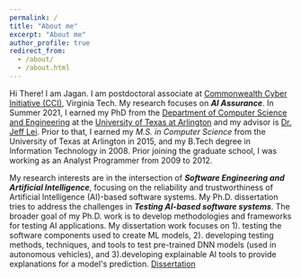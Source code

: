```yaml
---
permalink: /
title: "About me"
excerpt: "About me"
author_profile: true
redirect_from: 
  - /about/
  - /about.html
---
```



<!-- <p style='text-align: justify;'> -->
Hi There! I am Jagan. I am postdoctoral associate at [Commonwealth Cyber Initiative (CCI)](https://cyberinitiative.org/research/ai-assurance.html), Virginia Tech. My research focuses on ***AI Assurance***. In Summer 2021, I earned my PhD from the [Department of Computer Science and Engineering](http://cse.uta.edu/) at the [University of Texas at Arlington](http://www.uta.edu/uta/) and my advisor is [Dr. Jeff Lei](https://mentis.uta.edu/explore/profile/yu-lei). Prior to that, I earned my *M.S. in Computer Science* from the University of Texas at Arlington in 2015, and my B.Tech degree in Information Technology in 2008. Prior joining the graduate school, I was working as an Analyst Programmer from 2009 to 2012.

My research interests are in the intersection of ***Software Engineering and Artificial Intelligence***, focusing on the reliability and trustworthiness of Artificial Intelligence (AI)-based software systems.  My Ph.D. dissertation tries to address the challenges in ***Testing AI-based software systems***. The broader goal of my Ph.D. work is to develop methodologies and frameworks for testing AI applications. My dissertation work focuses on 1). testing the software components used to create ML models, 2). developing testing methods, techniques, and tools to test pre-trained DNN models (used in autonomous vehicles), and 3).developing explainable AI tools to provide explanations for a model's prediction. [Dissertation](https://rc.library.uta.edu/uta-ir/handle/10106/30029)
<!-- </p> -->

